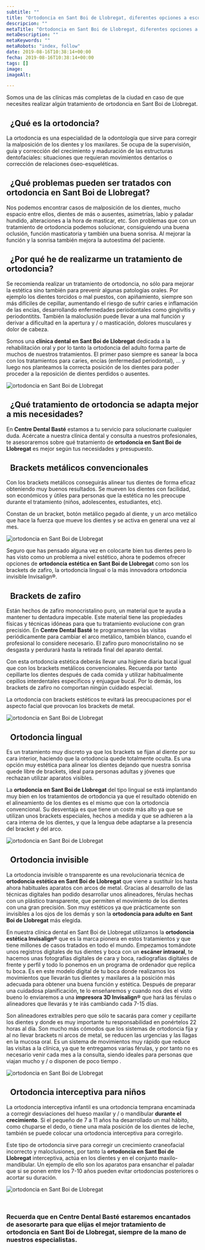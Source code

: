 ```yaml
---
subtitle: ""
title: "Ortodoncia en Sant Boi de Llobregat, diferentes opciones a escoger"
descripcion: ""
metaTitle: "Ortodoncia en Sant Boi de Llobregat, diferentes opciones a escoger"
metaDescription: ""
metaKeywords: ""
metaRobots: "index, follow"
date: 2019-08-16T10:38:14+00:00
fecha: 2019-08-16T10:38:14+00:00
tags: []
image: 
imageAlt: 

---
```



Somos una de las clínicas más completas de la ciudad en caso de que necesites realizar algún tratamiento de ortodoncia en Sant Boi de Llobregat.

 
¿Qué es la ortodoncia?
----------------------


La ortodoncia es una especialidad de la odontología que sirve para corregir la malposición de los dientes y los maxilares. Se ocupa de la supervisión, guía y corrección del crecimiento y maduración de las estructuras dentofaciales: situaciones que requieran movimientos dentarios o corrección de relaciones óseo-esqueléticas.

 
¿Qué problemas pueden ser tratados con ortodoncia en Sant Boi de Llobregat?
---------------------------------------------------------------------------


Nos podemos encontrar casos de malposición de los dientes, mucho espacio entre ellos, dientes de más o ausentes, asimetrías, labio y paladar hundido, alteraciones a la hora de masticar, etc. Son problemas que con un tratamiento de ortodoncia podemos solucionar, consiguiendo una buena oclusión, función masticatoria y también una buena sonrisa. Al mejorar la función y la sonrisa también mejora la autoestima del paciente.

 
¿Por qué he de realizarme un tratamiento de ortodoncia?
-------------------------------------------------------


Se recomienda realizar un tratamiento de ortodoncia, no sólo para mejorar la estética sino también para prevenir algunas patologías orales. Por ejemplo los dientes torcidos o mal puestos, con apiñamiento, siempre son más difíciles de cepillar, aumentando el riesgo de sufrir caries e inflamación de las encías, desarrollando enfermedades periodontales como gingivitis y periodontitits. También la maloclusión puede llevar a una mal función y derivar a dificultad en la apertura y / o masticación, dolores musculares y dolor de cabeza.

Somos una **clínica dental en Sant Boi de Llobregat** dedicada a la rehabilitación oral y por lo tanto la ortodoncia del adulto forma parte de muchos de nuestros tratamientos. El primer paso siempre es sanear la boca con los tratamientos para caries, encías (enfermedad periodontal), ... y luego nos planteamos la correcta posición de los dientes para poder proceder a la reposición de dientes perdidos o ausentes.

![ortodoncia en Sant Boi de Llobregat](https://centredentalbaste.com/wp-content/uploads/2019/07/ortodoncia-chicos.jpg)

 
¿Qué tratamiento de ortodoncia se adapta mejor a mis necesidades?
-----------------------------------------------------------------


En **Centre Dental Basté** estamos a tu servicio para solucionarte cualquier duda. Acércate a nuestra clínica dental y consulta a nuestros profesionales, te asesoraremos sobre qué tratamiento de **ortodoncia en Sant Boi de Llobregat** es mejor según tus necesidades y presupuesto.

 
Brackets metálicos convencionales
---------------------------------


Con los brackets metálicos conseguirás alinear tus dientes de forma eficaz obteniendo muy buenos resultados. Se mueven los dientes con facilidad, son económicos y útiles para personas que la estética no les preocupe durante el tratamiento (niños, adolescentes, estudiantes, etc).

Constan de un bracket, botón metálico pegado al diente, y un arco metálico que hace la fuerza que mueve los dientes y se activa en general una vez al mes.

![ortodoncia en Sant Boi de Llobregat](https://centredentalbaste.com/wp-content/uploads/2019/07/ortodoncia-convencional.jpg)

Seguro que has pensado alguna vez en colocarte bien tus dientes pero lo has visto como un problema a nivel estético, ahora te podemos ofrecer opciones de **ortodoncia estética en Sant Boi de Llobregat** como son los brackets de zafiro, la ortodoncia lingual o la más innovadora ortodoncia invisible Invisalign®.

 
Brackets de zafiro
------------------


Están hechos de zafiro monocristalino puro, un material que te ayuda a mantener tu dentadura impecable. Este material tiene las propiedades físicas y técnicas idóneas para que tu tratamiento evolucione con gran precisión. En **Centre Dental Basté** te programaremos las visitas periódicamente para cambiar el arco metálico, también blanco, cuando el profesional lo considere necesario. El zafiro puro monocristalino no se desgasta y perdurará hasta la retirada final del aparato dental.

Con esta ortodoncia estética deberás llevar una higiene diaria bucal igual que con los brackets metálicos convencionales. Recuerda por tanto cepillarte los dientes después de cada comida y utilizar habitualmente cepillos interdentales específicos y enjuague bucal. Por lo demás, los brackets de zafiro no comportan ningún cuidado especial.

La ortodoncia con brackets estéticos te evitará las preocupaciones por el aspecto facial que provocan los brackets de metal.

![ortodoncia en Sant Boi de Llobregat](https://centredentalbaste.com/wp-content/uploads/2019/07/ortodoncia-zafiro.jpg)

 
Ortodoncia lingual
------------------


Es un tratamiento muy discreto ya que los brackets se fijan al diente por su cara interior, haciendo que la ortodoncia quede totalmente oculta. Es una opción muy estética para alinear los dientes dejando que nuestra sonrisa quede libre de brackets, ideal para personas adultas y jóvenes que rechazan utilizar aparatos visibles.

La **ortodoncia en Sant Boi de Llobregat** del tipo lingual se está implantando muy bien en los tratamientos de ortodoncia ya que el resultado obtenido en el alineamiento de los dientes es el mismo que con la ortodoncia convencional. Su desventaja es que tiene un coste más alto ya que se utilizan unos brackets especiales, hechos a medida y que se adhieren a la cara interna de los dientes, y que la lengua debe adaptarse a la presencia del bracket y del arco.

![ortodoncia en Sant Boi de Llobregat](https://centredentalbaste.com/wp-content/uploads/2019/07/ortodoncia-lingual.jpg)

 
Ortodoncia invisible
--------------------


La ortodoncia invisible o transparente es una revolucionaria técnica de **ortodoncia estética en Sant Boi de Llobregat** que viene a sustituir los hasta ahora habituales aparatos con arcos de metal. Gracias al desarrollo de las técnicas digitales han podido desarrollar unos alineadores, férulas hechas con un plástico transparente, que permiten el movimiento de los dientes con una gran precisión. Son muy estéticos ya que prácticamente son invisibles a los ojos de los demás y son la **ortodoncia para adulto en Sant Boi de Llobregat** más elegida.

En nuestra clínica dental en Sant Boi de Llobregat utilizamos la **ortodoncia estética Invisalign®** que es la marca pionera en estos tratamientos y que tiene millones de casos tratados en todo el mundo. Empezamos tomándote unos registros digitales de tus dientes y boca con un **escáner intraoral**, te hacemos unas fotografías digitales de cara y boca, radiografías digitales de frente y perfil y todo lo ponemos en un programa de ordenador que replica tu boca. Es en este modelo digital de tu boca donde realizamos los movimientos que llevarán tus dientes y maxilares a la posición más adecuada para obtener una buena función y estética. Después de preparar una cuidadosa planificación, te lo enseñaremos y cuando nos des el visto bueno lo enviaremos a una **impresora 3D Invisalign®** que hará las férulas o alineadores que llevarás y te irás cambiando cada 7-15 días.

Son alineadores extraíbles pero que sólo te sacarás para comer y cepillarte los dientes y donde es muy importante tu responsabilidad en ponértelos 22 horas al día. Son mucho más cómodos que los sistemas de ortodoncia fija y al no llevar brackets ni arcos de metal, se reducen las urgencias y las llagas en la mucosa oral. Es un sistema de movimientos muy rápido que reduce las visitas a la clínica, ya que te entregamos varias férulas, y por tanto no es necesario venir cada mes a la consulta, siendo ideales para personas que viajan mucho y / o disponen de poco tiempo .

![ortodoncia en Sant Boi de Llobregat](https://centredentalbaste.com/wp-content/uploads/2019/07/ortodoncia-invisible.jpg)

 
Ortodoncia interceptiva para niños
----------------------------------


La ortodoncia interceptiva infantil es una ortodoncia temprana encaminada a corregir desviaciones del hueso maxilar y / o mandibular **durante el crecimiento**. Si el pequeño de 7 a 11 años ha desarrollado un mal hábito, como chuparse el dedo, o tiene una mala posición de los dientes de leche, también se puede colocar una ortodoncia interceptiva para corregirlo.

Este tipo de ortodoncia sirve para corregir un crecimiento craneofacial incorrecto y maloclusiones, por tanto la **ortodoncia en Sant Boi de Llobregat** interceptiva, actúa en los dientes y en el conjunto maxilo-mandibular. Un ejemplo de ello son los aparatos para ensanchar el paladar que si se ponen entre los 7-10 años pueden evitar ortodoncias posteriores o acortar su duración.

![ortodoncia en Sant Boi de Llobregat](https://centredentalbaste.com/wp-content/uploads/2019/07/ortodoncia-infantil.jpg)

 
### Recuerda que en **Centre Dental Basté** estaremos encantados de asesorarte para que elijas el mejor tratamiento de **ortodoncia en Sant Boi de Llobregat**, siempre de la mano de nuestros especialistas.


